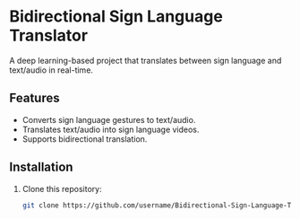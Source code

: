 # Bidirectional Sign Language Translator

A deep learning-based project that translates between sign language and text/audio in real-time.

## Features
- Converts sign language gestures to text/audio.
- Translates text/audio into sign language videos.
- Supports bidirectional translation.

## Installation
1. Clone this repository:
   ```bash
   git clone https://github.com/username/Bidirectional-Sign-Language-Translator.git
